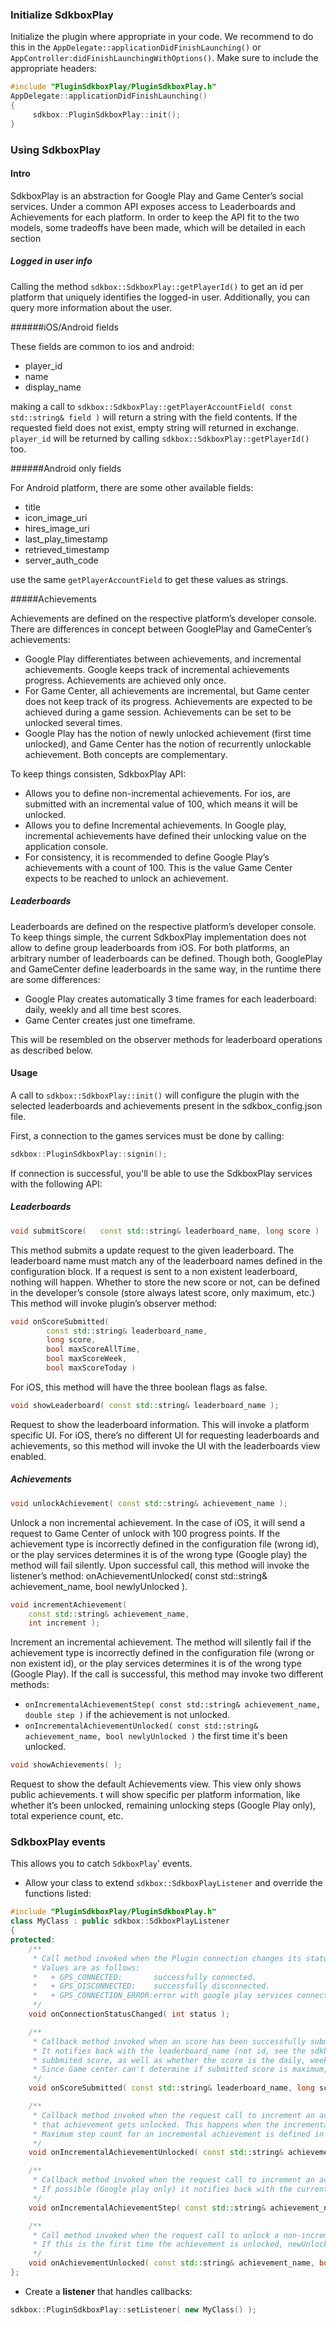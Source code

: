 ### Initialize SdkboxPlay
Initialize the plugin where appropriate in your code. We recommend to do this in the `AppDelegate::applicationDidFinishLaunching()` or `AppController:didFinishLaunchingWithOptions()`. Make sure to include the appropriate headers:

```cpp
#include "PluginSdkboxPlay/PluginSdkboxPlay.h"
AppDelegate::applicationDidFinishLaunching()
{
     sdkbox::PluginSdkboxPlay::init();
}
```

### Using SdkboxPlay


#### Intro
SdkboxPlay is an abstraction for Google Play and Game Center’s social services. Under a common API exposes access to Leaderboards and Achievements for each platform.
In order to keep the API fit to the two models, some tradeoffs have been made, which will be detailed in each section

##### Logged in user info

Calling the method `sdkbox::SdkboxPlay::getPlayerId()` to get an id per platform that uniquely identifies the logged-in user.
Additionally, you can query more information about the user.

######iOS/Android fields

These fields are common to ios and android:
* player_id
* name
* display_name

making a call to `sdkbox::SdkboxPlay::getPlayerAccountField( const std::string& field )` will return a string with the field
contents.
If the requested field does not exist, empty string will returned in exchange.
`player_id` will be returned by calling `sdkbox::SdkboxPlay::getPlayerId()` too.

######Android only fields

For Android platform, there are some other available fields:

* title
* icon_image_uri
* hires_image_uri
* last_play_timestamp
* retrieved_timestamp
* server_auth_code

use the same `getPlayerAccountField` to get these values as strings.

#####Achievements

Achievements are defined on the respective platform’s developer console.
There are differences in concept between GooglePlay and GameCenter’s achievements:
+ Google Play differentiates between achievements, and incremental achievements. Google keeps track of incremental achievements progress. Achievements are achieved only once.
+ For Game Center, all achievements are incremental, but Game center does not keep track of its progress. Achievements are expected to be achieved during a game session. Achievements can be set to be unlocked several times.
+ Google Play has the notion of newly unlocked achievement (first time unlocked), and Game Center has the notion of recurrently unlockable achievement. Both concepts are complementary.

To keep things consisten, SdkboxPlay API:

+ Allows you to define non-incremental achievements. For ios, are submitted with an incremental value of 100, which means it will be unlocked.
+ Allows you to define Incremental achievements. In Google play, incremental achievements have defined their unlocking value on the application console.
+ For consistency, it is recommended to define Google Play’s achievements with a count of 100. This is the value Game Center expects to be reached to unlock an achievement.

##### Leaderboards

Leaderboards are defined on the respective platform’s developer console.
To keep things simple, the current SdkboxPlay implementation does not allow to define group leaderboards from iOS. For both platforms, an arbitrary number of leaderboards can be defined.
Though both, GooglePlay and GameCenter define leaderboards in the same way, in the runtime there are some differences:

+ Google Play creates automatically 3 time frames for each leaderboard: daily, weekly and all time best scores.
+ Game Center creates just one timeframe.

This will be resembled on the observer methods for leaderboard operations as described below.

#### Usage

A call to `sdkbox::SdkboxPlay::init()` will configure the plugin with the selected leaderboards and achievements present in the sdkbox_config.json file.

First, a connection to the games services must be done by calling:

```cpp
sdkbox::PluginSdkboxPlay::signin();
```

If connection is successful, you'll be able to use the SdkboxPlay services with the following API:

##### Leaderboards

```cpp
void submitScore(   const std::string& leaderboard_name, long score )
```

This method submits a update request to the given leaderboard. The leaderboard name must match any of the leaderboard names defined in the configuration block.
If a request is sent to a non existent leaderboard, nothing will happen.
Whether to store the new score or not, can be defined in the developer’s console (store always latest score, only maximum, etc.)
This method will invoke plugin’s observer method:

```cpp
void onScoreSubmitted(
        const std::string& leaderboard_name,
        long score,
        bool maxScoreAllTime,
        bool maxScoreWeek,
        bool maxScoreToday )
```

For iOS, this method will have the three boolean flags as false.

```cpp
void showLeaderboard( const std::string& leaderboard_name );
```

Request to show the leaderboard information. This will invoke a platform specific UI.
For iOS, there’s no different UI for requesting leaderboards and achievements, so this method will invoke the UI with the leaderboards view enabled.

##### Achievements

```cpp
void unlockAchievement( const std::string& achievement_name );
```

Unlock a non incremental achievement. In the case of iOS, it will send a request to Game Center of unlock with 100 progress points.
If the achievement type is incorrectly defined in the configuration file (wrong id), or the play services determines it is of the wrong type (Google play) the method will fail silently.
Upon successful call, this method will invoke the listener’s method: onAchievementUnlocked( const std::string& achievement_name, bool newlyUnlocked ).

```cpp
void incrementAchievement(
    const std::string& achievement_name,
    int increment );
```

Increment an incremental achievement.
The method will silently fail if the achievement type is incorrectly defined in the configuration file (wrong or non existent id), or the play services determines it is of the wrong type (Google Play).
If the call is successful, this method may invoke two different methods:
+ `onIncrementalAchievementStep( const std::string& achievement_name, double step )` if the achievement is not unlocked.
+ `onIncrementalAchievementUnlocked( const std::string& achievement_name, bool newlyUnlocked )` the first time it's been unlocked.

```cpp
void showAchievements( );
```

Request to show the default Achievements view. This view only shows public achievements.
t will show specific per platform information, like whether it’s been unlocked, remaining unlocking steps (Google Play only), total experience count, etc.


### SdkboxPlay events
This allows you to catch `SdkboxPlay`' events.

* Allow your class to extend `sdkbox::SdkboxPlayListener` and override the functions listed:
```cpp
#include "PluginSdkboxPlay/PluginSdkboxPlay.h"
class MyClass : public sdkbox::SdkboxPlayListener
{
protected:
    /**
     * Call method invoked when the Plugin connection changes its status.
     * Values are as follows:
     *   + GPS_CONNECTED:       successfully connected.
     *   + GPS_DISCONNECTED:    successfully disconnected.
     *   + GPS_CONNECTION_ERROR:error with google play services connection.
     */
    void onConnectionStatusChanged( int status );

    /**
     * Callback method invoked when an score has been successfully submitted to a leaderboard.
     * It notifies back with the leaderboard_name (not id, see the sdkbox_config.json file) and the
     * subbmited score, as well as whether the score is the daily, weekly, or all time best score.
     * Since Game center can't determine if submitted score is maximum, it will send the max score flags as false.
     */
    void onScoreSubmitted( const std::string& leaderboard_name, long score, bool maxScoreAllTime, bool maxScoreWeek, bool maxScoreToday );

    /**
     * Callback method invoked when the request call to increment an achievement is succeessful and
     * that achievement gets unlocked. This happens when the incremental step count reaches its maximum value.
     * Maximum step count for an incremental achievement is defined in the google play developer console.
     */
    void onIncrementalAchievementUnlocked( const std::string& achievement_name );

    /**
     * Callback method invoked when the request call to increment an achievement is successful.
     * If possible (Google play only) it notifies back with the current achievement step count.
     */
    void onIncrementalAchievementStep( const std::string& achievement_name, double step );

    /**
     * Call method invoked when the request call to unlock a non-incremental achievement is successful.
     * If this is the first time the achievement is unlocked, newUnlocked will be true.
     */
    void onAchievementUnlocked( const std::string& achievement_name, bool newlyUnlocked );
};
```

* Create a __listener__ that handles callbacks:
```cpp
sdkbox::PluginSdkboxPlay::setListener( new MyClass() );
```
